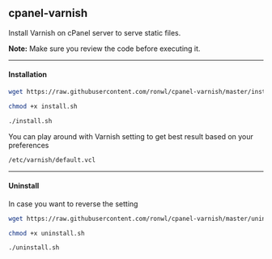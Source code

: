 ## cpanel-varnish

Install Varnish on cPanel server to serve static files.

**Note:** Make sure you review the code before executing it.

---

#### Installation

````bash
wget https://raw.githubusercontent.com/ronwl/cpanel-varnish/master/install.sh
````

````bash
chmod +x install.sh
````

````bash
./install.sh
````

You can play around with Varnish setting to get best result based on your preferences
````bash
/etc/varnish/default.vcl
````

---

#### Uninstall

In case you want to reverse the setting

````bash
wget https://raw.githubusercontent.com/ronwl/cpanel-varnish/master/uninstall.sh
````

````bash
chmod +x uninstall.sh
````

````bash
./uninstall.sh
